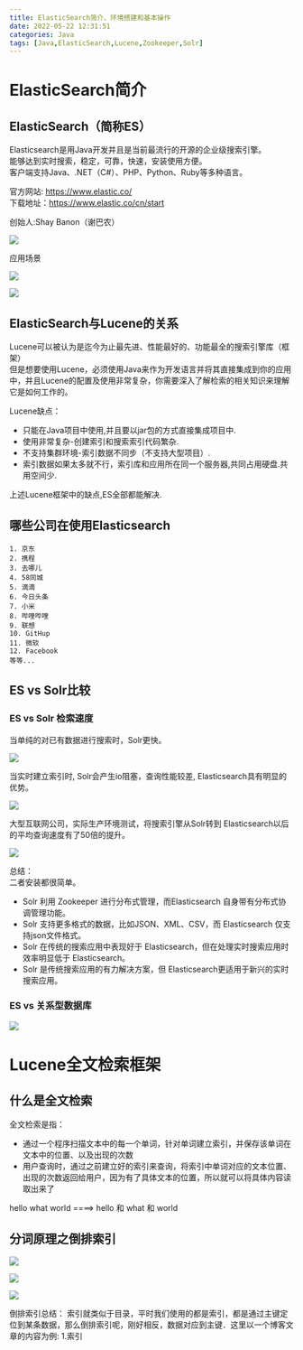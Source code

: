 ```yaml
---
title: ElasticSearch简介、环境搭建和基本操作
date: 2022-05-22 12:31:51
categories: Java
tags: [Java,ElasticSearch,Lucene,Zookeeper,Solr]
---
```

# ElasticSearch简介
## ElasticSearch（简称ES）
Elasticsearch是用Java开发并且是当前最流行的开源的企业级搜索引擎。  
能够达到实时搜索，稳定，可靠，快速，安装使用方便。  
客户端支持Java、.NET（C#）、PHP、Python、Ruby等多种语言。

官方网站: https://www.elastic.co/  
下载地址：https://www.elastic.co/cn/start

创始人:Shay Banon（谢巴农）

![](https://cdn.clang.asia/blog/2022/ElasticSearch%E7%AE%80%E4%BB%8B%E3%80%81%E7%8E%AF%E5%A2%83%E6%90%AD%E5%BB%BA%E5%92%8C%E5%9F%BA%E6%9C%AC%E6%93%8D%E4%BD%9C_1.png)

应用场景

![](https://cdn.clang.asia/blog/2022/ElasticSearch%E7%AE%80%E4%BB%8B%E3%80%81%E7%8E%AF%E5%A2%83%E6%90%AD%E5%BB%BA%E5%92%8C%E5%9F%BA%E6%9C%AC%E6%93%8D%E4%BD%9C_2.png)

![](https://cdn.clang.asia/blog/2022/ElasticSearch%E7%AE%80%E4%BB%8B%E3%80%81%E7%8E%AF%E5%A2%83%E6%90%AD%E5%BB%BA%E5%92%8C%E5%9F%BA%E6%9C%AC%E6%93%8D%E4%BD%9C_3.png)

## ElasticSearch与Lucene的关系
Lucene可以被认为是迄今为止最先进、性能最好的、功能最全的搜索引擎库（框架）  
但是想要使用Lucene，必须使用Java来作为开发语言并将其直接集成到你的应用中，并且Lucene的配置及使用非常复杂，你需要深入了解检索的相关知识来理解它是如何工作的。  

Lucene缺点：
- 只能在Java项目中使用,并且要以jar包的方式直接集成项目中.
- 使用非常复杂-创建索引和搜索索引代码繁杂.
- 不支持集群环境-索引数据不同步（不支持大型项目）. 
- 索引数据如果太多就不行，索引库和应用所在同一个服务器,共同占用硬盘.共用空间少.

上述Lucene框架中的缺点,ES全部都能解决.

## 哪些公司在使用Elasticsearch
```
1. 京东
2. 携程
3. 去哪儿
4. 58同城
5. 滴滴
6. 今日头条
7. 小米
8. 哔哩哔哩
9. 联想
10. GitHup
11. 微软
12. Facebook
等等...
```

## ES vs Solr比较
### ES vs Solr 检索速度
当单纯的对已有数据进行搜索时，Solr更快。

![](https://cdn.clang.asia/blog/2022/ElasticSearch%E7%AE%80%E4%BB%8B%E3%80%81%E7%8E%AF%E5%A2%83%E6%90%AD%E5%BB%BA%E5%92%8C%E5%9F%BA%E6%9C%AC%E6%93%8D%E4%BD%9C_4.png)

当实时建立索引时, Solr会产生io阻塞，查询性能较差, Elasticsearch具有明显的优势。

![](https://cdn.clang.asia/blog/2022/ElasticSearch%E7%AE%80%E4%BB%8B%E3%80%81%E7%8E%AF%E5%A2%83%E6%90%AD%E5%BB%BA%E5%92%8C%E5%9F%BA%E6%9C%AC%E6%93%8D%E4%BD%9C_5.png)

大型互联网公司，实际生产环境测试，将搜索引擎从Solr转到 Elasticsearch以后的平均查询速度有了50倍的提升。

![](https://cdn.clang.asia/blog/2022/ElasticSearch%E7%AE%80%E4%BB%8B%E3%80%81%E7%8E%AF%E5%A2%83%E6%90%AD%E5%BB%BA%E5%92%8C%E5%9F%BA%E6%9C%AC%E6%93%8D%E4%BD%9C_6.png)

总结：  
二者安装都很简单。  
- Solr 利用 Zookeeper 进行分布式管理，而Elasticsearch 自身带有分布式协调管理功能。
- Solr 支持更多格式的数据，比如JSON、XML、CSV，而 Elasticsearch 仅支持json文件格式。
- Solr 在传统的搜索应用中表现好于 Elasticsearch，但在处理实时搜索应用时效率明显低于 Elasticsearch。
- Solr 是传统搜索应用的有力解决方案，但 Elasticsearch更适用于新兴的实时搜索应用。

### ES vs 关系型数据库

![](https://cdn.clang.asia/blog/2022/ElasticSearch%E7%AE%80%E4%BB%8B%E3%80%81%E7%8E%AF%E5%A2%83%E6%90%AD%E5%BB%BA%E5%92%8C%E5%9F%BA%E6%9C%AC%E6%93%8D%E4%BD%9C_7.png)

# Lucene全文检索框架
## 什么是全文检索
全文检索是指：
- 通过一个程序扫描文本中的每一个单词，针对单词建立索引，并保存该单词在文本中的位置、以及出现的次数
- 用户查询时，通过之前建立好的索引来查询，将索引中单词对应的文本位置、出现的次数返回给用户，因为有了具体文本的位置，所以就可以将具体内容读取出来了

hello   what  world    ====>   hello 和 what 和 world

## 分词原理之倒排索引

![](https://cdn.clang.asia/blog/2022/ElasticSearch%E7%AE%80%E4%BB%8B%E3%80%81%E7%8E%AF%E5%A2%83%E6%90%AD%E5%BB%BA%E5%92%8C%E5%9F%BA%E6%9C%AC%E6%93%8D%E4%BD%9C_8.png)

![](https://cdn.clang.asia/blog/2022/ElasticSearch%E7%AE%80%E4%BB%8B%E3%80%81%E7%8E%AF%E5%A2%83%E6%90%AD%E5%BB%BA%E5%92%8C%E5%9F%BA%E6%9C%AC%E6%93%8D%E4%BD%9C_9.png)

![](https://cdn.clang.asia/blog/2022/ElasticSearch%E7%AE%80%E4%BB%8B%E3%80%81%E7%8E%AF%E5%A2%83%E6%90%AD%E5%BB%BA%E5%92%8C%E5%9F%BA%E6%9C%AC%E6%93%8D%E4%BD%9C_10.png)

倒排索引总结：
索引就类似于目录，平时我们使用的都是索引，都是通过主键定位到某条数据，那么倒排索引呢，刚好相反，数据对应到主键．这里以一个博客文章的内容为例:
1.索引
